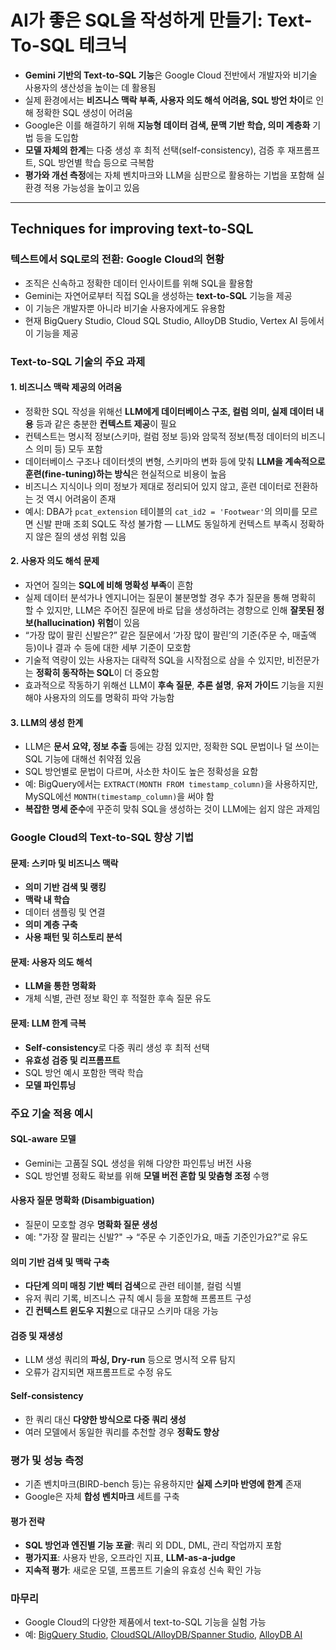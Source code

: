 # AI가 좋은 SQL을 작성하게 만들기: Text-To-SQL 테크닉


* **Gemini 기반의 Text-to-SQL 기능**은 Google Cloud 전반에서 개발자와 비기술 사용자의 생산성을 높이는 데 활용됨
* 실제 환경에서는 **비즈니스 맥락 부족, 사용자 의도 해석 어려움, SQL 방언 차이**로 인해 정확한 SQL 생성이 어려움
* Google은 이를 해결하기 위해 **지능형 데이터 검색, 문맥 기반 학습, 의미 계층화** 기법 등을 도입함
* **모델 자체의 한계**는 다중 생성 후 최적 선택(self-consistency), 검증 후 재프롬프트, SQL 방언별 학습 등으로 극복함
* **평가와 개선 측정**에는 자체 벤치마크와 LLM을 심판으로 활용하는 기법을 포함해 실환경 적용 가능성을 높이고 있음

---

Techniques for improving text-to-SQL
------------------------------------

### 텍스트에서 SQL로의 전환: Google Cloud의 현황

* 조직은 신속하고 정확한 데이터 인사이트를 위해 SQL을 활용함
* Gemini는 자연어로부터 직접 SQL을 생성하는 **text-to-SQL** 기능을 제공
* 이 기능은 개발자뿐 아니라 비기술 사용자에게도 유용함
* 현재 BigQuery Studio, Cloud SQL Studio, AlloyDB Studio, Vertex AI 등에서 이 기능을 제공

### Text-to-SQL 기술의 주요 과제

#### 1. 비즈니스 맥락 제공의 어려움

* 정확한 SQL 작성을 위해선 **LLM에게 데이터베이스 구조, 컬럼 의미, 실제 데이터 내용** 등과 같은 충분한 **컨텍스트 제공**이 필요
* 컨텍스트는 명시적 정보(스키마, 컬럼 정보 등)와 암묵적 정보(특정 데이터의 비즈니스 의미 등) 모두 포함
* 데이터베이스 구조나 데이터셋의 변형, 스키마의 변화 등에 맞춰 **LLM을 계속적으로 훈련(fine-tuning)하는 방식**은 현실적으로 비용이 높음
* 비즈니스 지식이나 의미 정보가 제대로 정리되어 있지 않고, 훈련 데이터로 전환하는 것 역시 어려움이 존재
* 예시: DBA가 `pcat_extension` 테이블의 `cat_id2 = 'Footwear'`의 의미를 모르면 신발 판매 조회 SQL도 작성 불가함 — LLM도 동일하게 컨텍스트 부족시 정확하지 않은 질의 생성 위험 있음

#### 2. 사용자 의도 해석 문제

* 자연어 질의는 **SQL에 비해 명확성 부족**이 흔함
* 실제 데이터 분석가나 엔지니어는 질문이 불분명할 경우 추가 질문을 통해 명확히 할 수 있지만, LLM은 주어진 질문에 바로 답을 생성하려는 경향으로 인해 **잘못된 정보(hallucination) 위험**이 있음
* “가장 많이 팔린 신발은?” 같은 질문에서 ‘가장 많이 팔린’의 기준(주문 수, 매출액 등)이나 결과 수 등에 대한 세부 기준이 모호함
* 기술적 역량이 있는 사용자는 대략적 SQL을 시작점으로 삼을 수 있지만, 비전문가는 **정확히 동작하는 SQL**이 더 중요함
* 효과적으로 작동하기 위해선 LLM이 **후속 질문**, **추론 설명**, **유저 가이드** 기능을 지원해야 사용자의 의도를 명확히 파악 가능함

#### 3. LLM의 생성 한계

* LLM은 **문서 요약, 정보 추출** 등에는 강점 있지만, 정확한 SQL 문법이나 덜 쓰이는 SQL 기능에 대해선 취약점 있음
* SQL 방언별로 문법이 다르며, 사소한 차이도 높은 정확성을 요함
* 예: BigQuery에서는 `EXTRACT(MONTH FROM timestamp_column)`을 사용하지만, MySQL에선 `MONTH(timestamp_column)`을 써야 함
* **복잡한 명세 준수**에 꾸준히 맞춰 SQL을 생성하는 것이 LLM에는 쉽지 않은 과제임

### Google Cloud의 Text-to-SQL 향상 기법

#### 문제: 스키마 및 비즈니스 맥락

* **의미 기반 검색 및 랭킹**
* **맥락 내 학습**
* 데이터 샘플링 및 연결
* **의미 계층 구축**
* **사용 패턴 및 히스토리 분석**

#### 문제: 사용자 의도 해석

* **LLM을 통한 명확화**
* 개체 식별, 관련 정보 확인 후 적절한 후속 질문 유도

#### 문제: LLM 한계 극복

* **Self-consistency**로 다중 쿼리 생성 후 최적 선택
* **유효성 검증 및 리프롬프트**
* SQL 방언 예시 포함한 맥락 학습
* **모델 파인튜닝**

### 주요 기술 적용 예시

#### SQL-aware 모델

* Gemini는 고품질 SQL 생성을 위해 다양한 파인튜닝 버전 사용
* SQL 방언별 정확도 확보를 위해 **모델 버전 혼합 및 맞춤형 조정** 수행

#### 사용자 질문 명확화 (Disambiguation)

* 질문이 모호할 경우 **명확화 질문 생성**
* 예: "가장 잘 팔리는 신발?" → “주문 수 기준인가요, 매출 기준인가요?”로 유도

#### 의미 기반 검색 및 맥락 구축

* **다단계 의미 매칭 기반 벡터 검색**으로 관련 테이블, 컬럼 식별
* 유저 쿼리 기록, 비즈니스 규칙 예시 등을 포함해 프롬프트 구성
* **긴 컨텍스트 윈도우 지원**으로 대규모 스키마 대응 가능

#### 검증 및 재생성

* LLM 생성 쿼리의 **파싱, Dry-run** 등으로 명시적 오류 탐지
* 오류가 감지되면 재프롬프트로 수정 유도

#### Self-consistency

* 한 쿼리 대신 **다양한 방식으로 다중 쿼리 생성**
* 여러 모델에서 동일한 쿼리를 추천할 경우 **정확도 향상**

### 평가 및 성능 측정

* 기존 벤치마크(BIRD-bench 등)는 유용하지만 **실제 스키마 반영에 한계** 존재
* Google은 자체 **합성 벤치마크** 세트를 구축

#### 평가 전략

* **SQL 방언과 엔진별 기능 포괄**: 쿼리 외 DDL, DML, 관리 작업까지 포함
* **평가지표**: 사용자 반응, 오프라인 지표, **LLM-as-a-judge**
* **지속적 평가**: 새로운 모델, 프롬프트 기술의 유효성 신속 확인 가능

### 마무리

* Google Cloud의 다양한 제품에서 text-to-SQL 기능을 실험 가능
* 예: [BigQuery Studio](https://cloud.google.com/bigquery/docs/write-sql-gemini#use_the_sql_generation_tool), [CloudSQL/AlloyDB/Spanner Studio](https://cloud.google.com/sql/docs/mysql/write-sql-gemini), [AlloyDB AI](https://cloud.google.com/blog/products/databases/alloydb-ai-drives-innovation-from-the-database)
